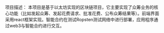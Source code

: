 项目描述：	本项目是基于以太坊实现的区块链项目，它主要实现了众筹业务的核心功能（比如发起众筹、发起花费请求、批准花费、公布众筹结果等）。前端界面采用react框架实现。智能合约在测试Ropsten测试网络中进行部署，应用程序通过web3与智能合约进行交互。
